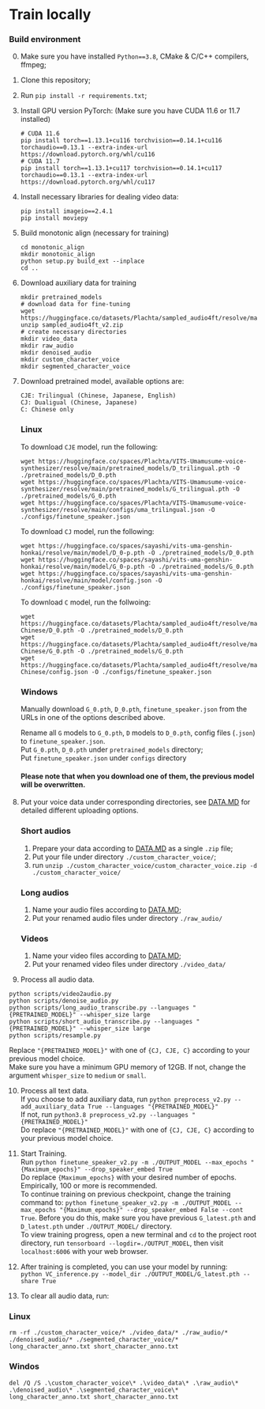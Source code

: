 # Train locally
### Build environment
0. Make sure you have installed `Python==3.8`, CMake & C/C++ compilers, ffmpeg; 
1. Clone this repository;
2. Run `pip install -r requirements.txt`;
3. Install GPU version PyTorch: (Make sure you have CUDA 11.6 or 11.7 installed)
    ```
   # CUDA 11.6
    pip install torch==1.13.1+cu116 torchvision==0.14.1+cu116 torchaudio==0.13.1 --extra-index-url https://download.pytorch.org/whl/cu116
    # CUDA 11.7
    pip install torch==1.13.1+cu117 torchvision==0.14.1+cu117 torchaudio==0.13.1 --extra-index-url https://download.pytorch.org/whl/cu117
   ```
4. Install necessary libraries for dealing video data:
    ```
   pip install imageio==2.4.1
   pip install moviepy
   ```
5. Build monotonic align (necessary for training)
    ```
    cd monotonic_align
    mkdir monotonic_align
    python setup.py build_ext --inplace
    cd ..
    ```
6. Download auxiliary data for training
    ```
    mkdir pretrained_models
    # download data for fine-tuning
    wget https://huggingface.co/datasets/Plachta/sampled_audio4ft/resolve/main/sampled_audio4ft_v2.zip
    unzip sampled_audio4ft_v2.zip
    # create necessary directories
    mkdir video_data
    mkdir raw_audio
    mkdir denoised_audio
    mkdir custom_character_voice
    mkdir segmented_character_voice
   ```
7. Download pretrained model, available options are:
    ```
   CJE: Trilingual (Chinese, Japanese, English)
   CJ: Dualigual (Chinese, Japanese)
   C: Chinese only
   ```
   ### Linux
   To download `CJE` model, run the following:
    ```
   wget https://huggingface.co/spaces/Plachta/VITS-Umamusume-voice-synthesizer/resolve/main/pretrained_models/D_trilingual.pth -O ./pretrained_models/D_0.pth
   wget https://huggingface.co/spaces/Plachta/VITS-Umamusume-voice-synthesizer/resolve/main/pretrained_models/G_trilingual.pth -O ./pretrained_models/G_0.pth
   wget https://huggingface.co/spaces/Plachta/VITS-Umamusume-voice-synthesizer/resolve/main/configs/uma_trilingual.json -O ./configs/finetune_speaker.json
   ```
   To download `CJ` model, run the following:
   ```
   wget https://huggingface.co/spaces/sayashi/vits-uma-genshin-honkai/resolve/main/model/D_0-p.pth -O ./pretrained_models/D_0.pth
   wget https://huggingface.co/spaces/sayashi/vits-uma-genshin-honkai/resolve/main/model/G_0-p.pth -O ./pretrained_models/G_0.pth
   wget https://huggingface.co/spaces/sayashi/vits-uma-genshin-honkai/resolve/main/model/config.json -O ./configs/finetune_speaker.json
   ```
   To download `C` model, run the follwoing:
   ```
   wget https://huggingface.co/datasets/Plachta/sampled_audio4ft/resolve/main/VITS-Chinese/D_0.pth -O ./pretrained_models/D_0.pth
   wget https://huggingface.co/datasets/Plachta/sampled_audio4ft/resolve/main/VITS-Chinese/G_0.pth -O ./pretrained_models/G_0.pth
   wget https://huggingface.co/datasets/Plachta/sampled_audio4ft/resolve/main/VITS-Chinese/config.json -O ./configs/finetune_speaker.json
   ```
   ### Windows
   Manually download `G_0.pth`, `D_0.pth`, `finetune_speaker.json` from the URLs in one of the options described above.
   
   Rename all `G` models to `G_0.pth`, `D` models to `D_0.pth`, config files (`.json`) to `finetune_speaker.json`.  
   Put `G_0.pth`, `D_0.pth` under `pretrained_models` directory;  
   Put `finetune_speaker.json` under `configs` directory  
   
   #### Please note that when you download one of them, the previous model will be overwritten.
9. Put your voice data under corresponding directories, see [DATA.MD](https://github.com/Plachtaa/VITS-fast-fine-tuning/blob/main/DATA_EN.MD) for detailed different uploading options.
   ### Short audios
   1. Prepare your data according to [DATA.MD](https://github.com/Plachtaa/VITS-fast-fine-tuning/blob/main/DATA_EN.MD) as a single `.zip` file;  
   2. Put your file under directory `./custom_character_voice/`;
   3. run `unzip ./custom_character_voice/custom_character_voice.zip -d ./custom_character_voice/`
   
   ### Long audios
   1. Name your audio files according to [DATA.MD](https://github.com/Plachtaa/VITS-fast-fine-tuning/blob/main/DATA_EN.MD);
   2. Put your renamed audio files under directory `./raw_audio/`
   
   ### Videos
   1. Name your video files according to [DATA.MD](https://github.com/Plachtaa/VITS-fast-fine-tuning/blob/main/DATA_EN.MD);
   2. Put your renamed video files under directory `./video_data/`
10. Process all audio data.
   ```
   python scripts/video2audio.py
   python scripts/denoise_audio.py
   python scripts/long_audio_transcribe.py --languages "{PRETRAINED_MODEL}" --whisper_size large
   python scripts/short_audio_transcribe.py --languages "{PRETRAINED_MODEL}" --whisper_size large
   python scripts/resample.py
   ```
   Replace `"{PRETRAINED_MODEL}"` with one of `{CJ, CJE, C}` according to your previous model choice.  
   Make sure you have a minimum GPU memory of 12GB. If not, change the argument `whisper_size` to `medium` or `small`.

10. Process all text data.  
   If you choose to add auxiliary data, run `python preprocess_v2.py --add_auxiliary_data True --languages "{PRETRAINED_MODEL}"`  
   If not, run `python3.8 preprocess_v2.py --languages "{PRETRAINED_MODEL}"`  
   Do replace `"{PRETRAINED_MODEL}"` with one of `{CJ, CJE, C}` according to your previous model choice.

11. Start Training.  
   Run `python finetune_speaker_v2.py -m ./OUTPUT_MODEL --max_epochs "{Maximum_epochs}" --drop_speaker_embed True`  
   Do replace `{Maximum_epochs}` with your desired number of epochs. Empirically, 100 or more is recommended.  
   To continue training on previous checkpoint, change the training command to: `python finetune_speaker_v2.py -m ./OUTPUT_MODEL --max_epochs "{Maximum_epochs}" --drop_speaker_embed False --cont True`. Before you do this, make sure you have previous `G_latest.pth` and `D_latest.pth` under `./OUTPUT_MODEL/` directory.  
   To view training progress, open a new terminal and `cd` to the project root directory, run `tensorboard --logdir=./OUTPUT_MODEL`, then visit `localhost:6006` with your web browser.

12. After training is completed, you can use your model by running:  
   `python VC_inference.py --model_dir ./OUTPUT_MODEL/G_latest.pth --share True`
13. To clear all audio data, run:  
   ### Linux
   ```
   rm -rf ./custom_character_voice/* ./video_data/* ./raw_audio/* ./denoised_audio/* ./segmented_character_voice/* long_character_anno.txt short_character_anno.txt
   ```
   ### Windos
   ```
   del /Q /S .\custom_character_voice\* .\video_data\* .\raw_audio\* .\denoised_audio\* .\segmented_character_voice\* long_character_anno.txt short_character_anno.txt
   ```


